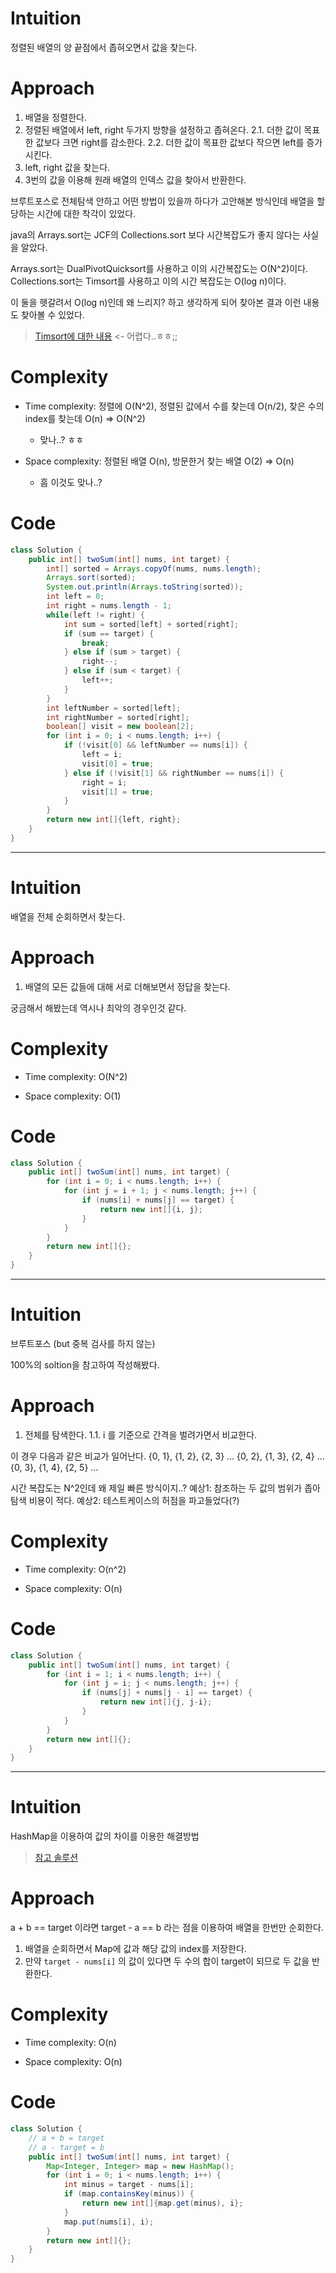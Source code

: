 # Intuition

정렬된 배열의 양 끝점에서 좁혀오면서 값을 찾는다.

# Approach

1. 배열을 정렬한다.
2. 정렬된 배열에서 left, right 두가지 방향을 설정하고 좁혀온다.
  2.1. 더한 값이 목표한 값보다 크면 right를 감소한다.
  2.2. 더한 값이 목표한 값보다 작으면 left를 증가시킨다.
3. left, right 값을 찾는다.
4. 3번의 값을 이용해 원래 배열의 인덱스 값을 찾아서 반환한다.

브루트포스로 전체탐색 안하고 어떤 방법이 있을까 하다가 고안해본 방식인데 배열을 할당하는 시간에 대한 착각이 있었다.

java의 Arrays.sort는 JCF의 Collections.sort 보다 시간복잡도가 좋지 않다는 사실을 알았다.

Arrays.sort는 DualPivotQuicksort를 사용하고 이의 시간복잡도는 O(N^2)이다.
Collections.sort는 Timsort를 사용하고 이의 시간 복잡도는 O(log n)이다.

이 둘을 헷갈려서 O(log n)인데 왜 느리지? 하고 생각하게 되어 찾아본 결과 이런 내용도 찾아볼 수 있었다.

> [Timsort에 대한 내용](https://d2.naver.com/helloworld/0315536) <- 어렵다..ㅎㅎ;;

# Complexity
- Time complexity: 정렬에 O(N^2), 정렬된 값에서 수를 찾는데 O(n/2), 찾은 수의 index를 찾는데 O(n) => O(N^2)
  - 맞나..? ㅎㅎ

- Space complexity: 정렬된 배열 O(n), 방문한거 찾는 배열 O(2) => O(n)
  - 흠 이것도 맞나..?

# Code
```java
class Solution {
    public int[] twoSum(int[] nums, int target) {
        int[] sorted = Arrays.copyOf(nums, nums.length);
        Arrays.sort(sorted);
        System.out.println(Arrays.toString(sorted));
        int left = 0;
        int right = nums.length - 1;
        while(left != right) {
            int sum = sorted[left] + sorted[right];
            if (sum == target) {
                break;
            } else if (sum > target) {
                right--;
            } else if (sum < target) {
                left++;
            }
        }
        int leftNumber = sorted[left];
        int rightNumber = sorted[right];
        boolean[] visit = new boolean[2];
        for (int i = 0; i < nums.length; i++) {
            if (!visit[0] && leftNumber == nums[i]) {
                left = i;
                visit[0] = true;
            } else if (!visit[1] && rightNumber == nums[i]) {
                right = i;
                visit[1] = true;
            }
        }
        return new int[]{left, right};
    }
}
```

---

# Intuition

배열을 전체 순회하면서 찾는다.

# Approach

1. 배열의 모든 값들에 대해 서로 더해보면서 정답을 찾는다.

궁금해서 해봤는데 역시나 최악의 경우인것 같다.

# Complexity
- Time complexity: O(N^2)

- Space complexity: O(1)

# Code
```java
class Solution {
    public int[] twoSum(int[] nums, int target) {
        for (int i = 0; i < nums.length; i++) {
            for (int j = i + 1; j < nums.length; j++) {
                if (nums[i] + nums[j] == target) {
                    return new int[]{i, j};
                }
            }
        }
        return new int[]{};
    }
}
```

---

# Intuition

브루트포스 (but 중복 검사를 하지 않는)

100%의 soltion을 참고하여 작성해봤다.

# Approach

1. 전체를 탐색한다.
  1.1. i 를 기준으로 간격을 벌려가면서 비교한다.

이 경우 다음과 같은 비교가 일어난다.
{0, 1}, {1, 2}, {2, 3} ...
{0, 2}, {1, 3}, {2, 4} ...
{0, 3}, {1, 4}, {2, 5} ...

시간 복잡도는 N^2인데 왜 제일 빠른 방식이지..?
예상1: 참조하는 두 값의 범위가 좁아 탐색 비용이 적다.
예상2: 테스트케이스의 허점을 파고들었다(?)

# Complexity
- Time complexity: O(n^2)

- Space complexity: O(n)

# Code
```java
class Solution {
    public int[] twoSum(int[] nums, int target) {
        for (int i = 1; i < nums.length; i++) {
            for (int j = i; j < nums.length; j++) {
                if (nums[j] + nums[j - i] == target) {
                    return new int[]{j, j-i};
                }
            }
        }
        return new int[]{};
    }
}
```

---

# Intuition

HashMap을 이용하여 값의 차이를 이용한 해결방법

> [참고 솔루션](https://leetcode.com/problems/two-sum/solutions/3619262/3-method-s-c-java-python-beginner-friendly/)

# Approach

a + b == target 이라면 target - a == b 라는 점을 이용하여 배열을 한번만 순회한다.

1. 배열을 순회하면서 Map에 값과 해당 값의 index를 저장한다.
2. 만약 `target - nums[i]` 의 값이 있다면 두 수의 합이 target이 되므로 두 값을 반환한다.

# Complexity
- Time complexity: O(n)

- Space complexity: O(n)

# Code
```java
class Solution {
    // a + b = target
    // a - target = b
    public int[] twoSum(int[] nums, int target) {
        Map<Integer, Integer> map = new HashMap();
        for (int i = 0; i < nums.length; i++) {
            int minus = target - nums[i];
            if (map.containsKey(minus)) {
                return new int[]{map.get(minus), i};
            }
            map.put(nums[i], i);
        }
        return new int[]{};
    }
}
```
